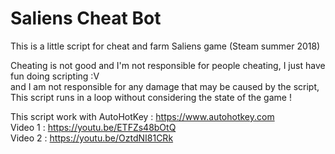 # Saliens Cheat Bot
This is a little script for cheat and farm Saliens game (Steam summer 2018) 

Cheating is not good and I'm not responsible for people cheating, I just have fun doing scripting :V </br>
and I am not responsible for any damage that may be caused by the script,  This script runs in a loop without considering the state of the game !

This script work with AutoHotKey : https://www.autohotkey.com </br>
Video 1 : https://youtu.be/ETFZs48bOtQ </br>
Video 2 : https://youtu.be/OztdNI81CRk

